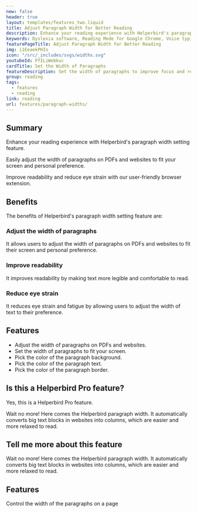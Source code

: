 ```yaml
---
new: false
header: true
layout: templates/features_two.liquid
title: Adjust Paragraph Width for Better Reading
description: Enhance your reading experience with Helperbird's paragraph width setting feature. Easily adjust the width of paragraphs on PDFs and websites to fit your screen and personal preference. Improve readability and reduce eye strain with our user-friendly browser extension.
keywords: Dyslexia software, Reading Mode for Google Chrome, Voice typing for Chrome, Text to speech for Chrome, text reader, Immersive Reader, dyslexia fonts, accessibility software, dyslexia software, Helperbird for Edge, Helperbird for Firefox, Helperbird for Chrome, Opendyslexic for Chrome, OpenDyslexic
featurePageTitle: Adjust Paragraph Width for Better Reading
img: i1EeaekPHIo
icon: "/src/_includes/svgs/widths.svg"
youtubeId: PfILiWebkuc
cardTitle: Set the Width of Paragraphs
featureDescription: Set the width of paragraphs to improve focus and readability. Customize the width to match your preferences and reduce eye strain while reading websites and PDFs with Helperbird's user-friendly browser extension.
group: reading
tags: 
  - features
  - reading
link: reading
url: features/paragraph-widths/
---
```


## Summary
Enhance your reading experience with Helperbird's paragraph width setting feature. 

Easily adjust the width of paragraphs on PDFs and websites to fit your screen and personal preference. 

Improve readability and reduce eye strain with our user-friendly browser extension.

## Benefits

The benefits of Helperbird's paragraph width setting feature are:

### Adjust the width of paragraphs
It allows users to adjust the width of paragraphs on PDFs and websites to fit their screen and personal preference.

### Improve readability
It improves readability by making text more legible and comfortable to read.

### Reduce eye strain
It reduces eye strain and fatigue by allowing users to adjust the width of text to their preference.

## Features
- Adjust the width of paragraphs on PDFs and websites.
- Set the width of paragraphs to fit your screen.
- Pick the color of the paragraph background.
- Pick the color of the paragraph text.
- Pick the color of the paragraph border.

## Is this a Helperbird Pro feature?
Yes, this is a Helperbird Pro feature.










Wait no more! Here comes the Helperbird paragraph width. It automatically converts big text blocks in websites into columns, which are easier and more relaxed to read.  


## Tell me more about this feature

Wait no more! Here comes the Helperbird paragraph width. It automatically converts big text blocks in websites into columns, which are easier and more relaxed to read.







## Features


       
Control the width of the paragraphs on a page
      
































